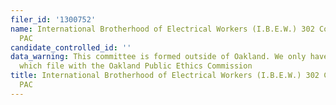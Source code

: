 ```yaml
---
filer_id: '1300752'
name: International Brotherhood of Electrical Workers (I.B.E.W.) 302 Community Candidates
  PAC
candidate_controlled_id: ''
data_warning: This committee is formed outside of Oakland. We only have data on committees
  which file with the Oakland Public Ethics Commission
title: International Brotherhood of Electrical Workers (I.B.E.W.) 302 Community Candidates
  PAC
---
```

